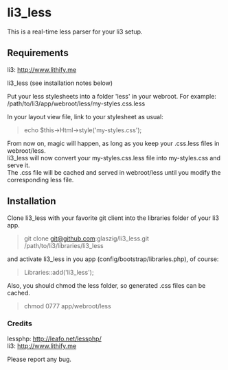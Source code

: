 # li3_less

This is a real-time less parser for your li3 setup.

## Requirements

li3: <http://www.lithify.me>

li3_less (see installation notes below)

Put your less stylesheets into a folder 'less' in your webroot. For example:  
/path/to/li3/app/webroot/less/my-styles.css.less

In your layout view file, link to your stylesheet as usual:  
> echo $this->Html->style('my-styles.css');

From now on, magic will happen, as long as you keep your .css.less files in webroot/less.  
li3_less will now convert your my-styles.css.less file into my-styles.css and serve it.  
The .css file will be cached and served in webroot/less until you modify the corresponding less file.

## Installation

Clone li3_less with your favorite git client into the libraries folder of your li3 app.

> git clone git@github.com:glaszig/li3_less.git /path/to/li3/libraries/li3_less

and activate li3_less in you app (config/bootstrap/libraries.php), of course:

> Libraries::add('li3_less');

Also, you should chmod the less folder, so generated .css files can be cached.

> chmod 0777 app/webroot/less

### Credits

lessphp: <http://leafo.net/lessphp/>  
li3: <http://www.lithify.me>

Please report any bug.